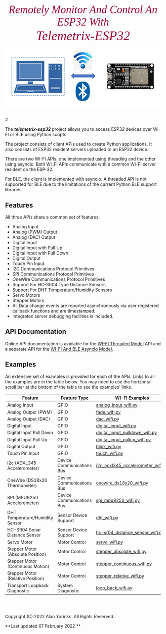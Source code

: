 
<div style="text-align:center;color:#990033; font-family:times, serif;font-size:2.5em">
<i>Remotely Monitor And Control An ESP32 With</i></div>

<div style="text-align:center;color:#990033; font-family:times, serif;font-size:3.0em"><i>Telemetrix-ESP32</i></div>

![](./images/cover.png)


<br>
# 

The **_telemetrix-esp32_** project allows you to 
access ESP32 devices over WI-FI or BLE using Python scripts.

The project consists of client APIs used to create Python applications. It also 
consists of ESP32 resident servers uploaded to an 
ESP32 
device.

There are two WI-FI APIs, one implemented using threading and the other using asyncio.
Both WI_FI APIs communicate with a common WI-FI server resident on the ESP-32.

For BLE, the client is implemented with asyncio. A threaded API is not supported for BLE 
due to the limitations of the current Python BLE support libraries.

## Features
All three APIs share a common set of features:

* Analog Input
* Analog (PWM) Output
* Analog (DAC) Output
* Digital Input
* Digital Input with Pull Up
* Digital Input with Pull Down
* Digital Output
* Touch Pin Input
* I2C Communications Protocol Primitives
* SPI Communications Protocol Primitives
* OneWire Communications Protocol Primitives
* Support For HC-SR04 Type Distance Sensors
* Support For DHT Temperature/Humidity Sensors
* Servo Motors
* Stepper Motors
* All Data change events are reported asynchronously via user registered callback 
  functions and are timestamped. 
* Integrated server debugging facilities is included. 

## API Documentation
Online API documentation is available for the
[WI-FI Threaded Model](https://htmlpreview.github.io/?https://github.com/MrYsLab/telemetrix-esp32/blob/master/html/telemetrix_esp32/index.html)
API and a separate API for the [WI-FI And BLE Asyncio Model](https://htmlpreview.github.io?https://github.com/MrYsLab/telemetrix-esp32/blob/master/html/telemetrix_aio_esp32/index.html).

## Examples
An extensive set of examples is provided for each of the APIs. Links to all the 
examples are in the table below. You may need to use the horizontal scroll bar at the 
bottom of the table to see the examples' links.


| Feature                           | Feature Type              | WI-FI Examples                                                                                                                               | WI-FI Asyncio Examples                                                                                                                                   | BLE Asyncio Examples                                                                                                                                  |
|-----------------------------------|---------------------------|----------------------------------------------------------------------------------------------------------------------------------------------|----------------------------------------------------------------------------------------------------------------------------------------------------------|-------------------------------------------------------------------------------------------------------------------------------------------------------|
| Analog Input                      | GPIO                      | [analog_input_wifi.py](https://github.com/MrYsLab/telemetrix-esp32/blob/master/examples/wifi/analog_input_wifi.py)                           | [analog_input_wifi_aio.py](https://github.com/MrYsLab/telemetrix-esp32/blob/master/examples/wifi-aio/analog_input_wifi_aio.py)                           | [analog_input_ble_aio.py](https://github.com/MrYsLab/telemetrix-esp32/blob/master/examples/ble-aio/analog_input_ble_aio.py)                           |
| Analog Output (PWM)               | GPIO                      | [fade_wifi.py](https://github.com/MrYsLab/telemetrix-esp32/blob/master/examples/wifi/fade_wifi.py)                                           | [fade_wifi_aio.py](https://github.com/MrYsLab/telemetrix-esp32/blob/master/examples/wifi-aio/fade_wifi_aio.py)                                           | [fade_ble_aio.py](https://github.com/MrYsLab/telemetrix-esp32/blob/master/examples/ble-aio/fade_ble_aio.py)                                           |
| Analog Output (DAC)               | GPIO                      | [dac_wifi.py](https://github.com/MrYsLab/telemetrix-esp32/blob/master/examples/wifi/dac_wifi.py)                                             | [dac_wifi_aio.py](https://github.com/MrYsLab/telemetrix-esp32/blob/master/examples/wifi-aio/dac_wifi_aio.py)                                             | [dac_ble_aio.py](https://github.com/MrYsLab/telemetrix-esp32/blob/master/examples/ble-aio/dac_ble.py)                                                 |
| Digital Input                     | GPIO                      | [digital_input_wifi.py](https://github.com/MrYsLab/telemetrix-esp32/blob/master/examples/wifi/digital_input_wifi.py)                         | [digital_input_wifi_aio.py](https://github.com/MrYsLab/telemetrix-esp32/blob/master/examples/wifi-aio/digital_input_wifi_aio.py)                         | [digital_input_ble_aio.py](https://github.com/MrYsLab/telemetrix-esp32/blob/master/examples/ble-aio/digital_input_ble.py)                             |
| Digital Input Pull Down           | GPIO                      | [digital_input_pulldown_wifi.py](https://github.com/MrYsLab/telemetrix-esp32/blob/master/examples/wifi/digital_input_pulldown_wifi.py)       | [digital_input_pulldown_wifi_aio.py](https://github.com/MrYsLab/telemetrix-esp32/blob/master/examples/wifi-aio/digital_input_pulldown_wifi_aio.py)       | [digital_input_pulldown_ble_aio.py](https://github.com/MrYsLab/telemetrix-esp32/blob/master/examples/ble-aio/digital_input_pulldown_ble.py)           |
| Digital Input Pull Up             | GPIO                      | [digital_input_pullup_wifi.py](https://github.com/MrYsLab/telemetrix-esp32/blob/master/examples/wifi/digital_input_pullup_wifi.py)           | [digital_input_pullup_wifi_aio.py](https://github.com/MrYsLab/telemetrix-esp32/blob/master/examples/wifi-aio/digital_input_pullup_wifi_aio.py)           | [digital_input_pullup_ble_aio.py](https://github.com/MrYsLab/telemetrix-esp32/blob/master/examples/ble-aio/digital_input_pullup_ble.py)               |
| Digital Output                    | GPIO                      | [blink_wifi.py](https://github.com/MrYsLab/telemetrix-esp32/blob/master/examples/wifi/blink_wifi.py)                                         | [blink_wifi_aio.py](https://github.com/MrYsLab/telemetrix-esp32/blob/master/examples/wifi-aio/blink_wifi_aio.py)                                         | [blink_ble_aio.py](https://github.com/MrYsLab/telemetrix-esp32/blob/master/examples/ble-aio/blink_ble_aio.py)                                         |
| Touch Pin Input                   | GPIO                      | [touch_wifi.py](https://github.com/MrYsLab/telemetrix-esp32/blob/master/examples/wifi/touch_input_wifi.py)                                   | [touch_wifi_aio.py](https://github.com/MrYsLab/telemetrix-esp32/blob/master/examples/wifi-aio/touch_input_wifi_aio.py)                                   | [touch_ble_aio.py](https://github.com/MrYsLab/telemetrix-esp32/blob/master/examples/ble-aio/touch_input_ble_aio.py)                                   |
| i2c (ADXL345 Accelerometer)       | Device Communications Bus | [i2c_adxl345_accelerometer_wifi.py](https://github.com/MrYsLab/telemetrix-esp32/blob/master/examples/wifi/i2c_adxl345_accelerometer_wifi.py) | [i2c_adxl345_accelerometer_wifi_aio.py](https://github.com/MrYsLab/telemetrix-esp32/blob/master/examples/wifi-aio/i2c_adxl345_accelerometer_wifi_aio.py) | [i2c_adxl345_accelerometer_ble_aio.py](https://github.com/MrYsLab/telemetrix-esp32/blob/master/examples/ble-aio/i2c_adxl345_accelerometer_ble_aio.py) |
| OneWire (DS18x20 Thermometer)     | Device Communications Bus | [onewire_ds18x20_wifi.py](https://github.com/MrYsLab/telemetrix-esp32/blob/master/examples/wifi/onewire_ds18x20_wifi.py)                     | [onewire_ds18x20_wifi_aio.py](https://github.com/MrYsLab/telemetrix-esp32/blob/master/examples/wifi-aio/onewire_ds18x20_wifi_aio.py)                     | [onewire_ds18x20_ble_aio.py](https://github.com/MrYsLab/telemetrix-esp32/blob/master/examples/ble-aio/onewire_ds18x20_ble_aio.py)                     |
| SPI (MPU9250 Accelerometer)       | Device Communications Bus | [spi_mpu9250_wifi.py](https://github.com/MrYsLab/telemetrix-esp32/blob/master/examples/wifi/spi_mpu9250_wifi.py)                             | [spi_mpu9250_wifi_aio.py](https://github.com/MrYsLab/telemetrix-esp32/blob/master/examples/wifi-aio/spi_mpu9250_wifi_aio.py)                             | [spi_mpu9250_ble_aio.py](https://github.com/MrYsLab/telemetrix-esp32/blob/master/examples/ble-aio/spi_mpu9250_ble_aio.py)                             |
| DHT Temperature/Humidity Sensor   | Sensor Device Support     | [dht_wifi.py](https://github.com/MrYsLab/telemetrix-esp32/blob/master/examples/wifi/dht_wifi.py)                                             | [dht_wifi_aio.py](https://github.com/MrYsLab/telemetrix-esp32/blob/master/examples/wifi-aio/dht_wifi_aio.py)                                             | [dht_ble_aio.py](https://github.com/MrYsLab/telemetrix-esp32/blob/master/examples/ble-aio/dht_ble_aio.py)                                             |
| HC-SR04 Sonar Distance Sensor     | Sensor Device Support     | [hc-sr04_distance_sensor_wifi.py](https://github.com/MrYsLab/telemetrix-esp32/blob/master/examples/wifi/hc-sr04_distance_sensor_wifi.py)     | [hc-sr04_distance_sensor_wifi_aio.py](https://github.com/MrYsLab/telemetrix-esp32/blob/master/examples/wifi-aio/hc-sr04_distance_sensor_wifi_aio.py)     | [hc-sr04_distance_sensor_ble_aio.py](https://github.com/MrYsLab/telemetrix-esp32/blob/master/examples/ble-aio/hc-sr04_distance_sensor_ble_aio.py)     |
| Servo Motor                       | Motor Control             | [servo_wifi.py](https://github.com/MrYsLab/telemetrix-esp32/blob/master/examples/wifi/servo_wifi.py)                                         | [servo_wifi_aio.py](https://github.com/MrYsLab/telemetrix-esp32/blob/master/examples/wifi-aio/servo_wifi_aio.py)                                         | [servo_ble_aio.py](https://github.com/MrYsLab/telemetrix-esp32/blob/master/examples/ble-aio/servo_ble_aio.py)                                         |
| Stepper Motor (Absolute Position) | Motor Control             | [stepper_absolute_wifi.py](https://github.com/MrYsLab/telemetrix-esp32/blob/master/examples/wifi/stepper_absolute_wifi.py)                   | [stepper_absolute_wifi_aio.py](https://github.com/MrYsLab/telemetrix-esp32/blob/master/examples/wifi-aio/stepper_absolute_wifi_aio.py)                   | [stepper_absolute_ble_aio.py](https://github.com/MrYsLab/telemetrix-esp32/blob/master/examples/ble-aio/stepper_absolute_ble_aio.py)                   |
| Stepper Motor (Continuous Motion) | Motor Control             | [stepper_continuous_wifi.py](https://github.com/MrYsLab/telemetrix-esp32/blob/master/examples/wifi/stepper_continuous_wifi.py)               | [stepper_continuous_wifi_aio.py](https://github.com/MrYsLab/telemetrix-esp32/blob/master/examples/wifi-aio/stepper_continuous_wifi_aio.py)               | [stepper_continuous_ble_aio.py](https://github.com/MrYsLab/telemetrix-esp32/blob/master/examples/ble-aio/stepper_continuous_ble_aio.py)               |
| Stepper Motor (Relative Position) | Motor Control             | [stepper_relative_wifi.py](https://github.com/MrYsLab/telemetrix-esp32/blob/master/examples/wifi/stepper_relative_wifi.py)                   | [stepper_relative_wifi_aio.py](https://github.com/MrYsLab/telemetrix-esp32/blob/master/examples/wifi-aio/stepper_relative_wifi_aio.py)                   | [stepper_relative_ble_aio.py](https://github.com/MrYsLab/telemetrix-esp32/blob/master/examples/ble-aio/stepper_relative_ble_aio.py)                   |
| Transport Loopback Diagnostic     | System Diagnostic         | [loop_back_wifi.py](https://github.com/MrYsLab/telemetrix-esp32/blob/master/examples/wifi/loop_back_wifi.py)                                 | [loop_back_wifi_aio.py](https://github.com/MrYsLab/telemetrix-esp32/blob/master/examples/wifi-aio/loop_back_wifi_aio.py)                                 | [loop_back_ble_aio.py](https://github.com/MrYsLab/telemetrix-esp32/blob/master/examples/ble-aio/loop_back_ble_aio.py)                                 |





<br>
<br>

Copyright (C) 2022 Alan Yorinks. All Rights Reserved.

**Last updated 07 February 2022 **


